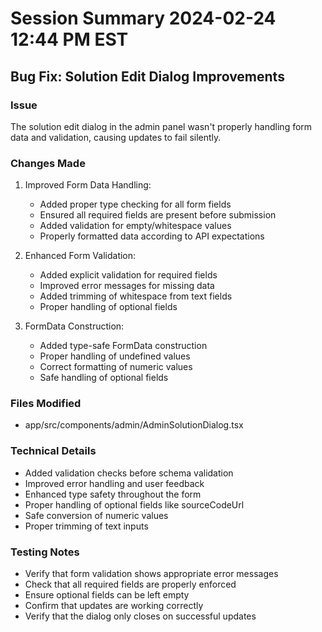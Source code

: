 # Session Summary 2024-02-24 12:44 PM EST

## Bug Fix: Solution Edit Dialog Improvements

### Issue
The solution edit dialog in the admin panel wasn't properly handling form data and validation, causing updates to fail silently.

### Changes Made

1. Improved Form Data Handling:
   - Added proper type checking for all form fields
   - Ensured all required fields are present before submission
   - Added validation for empty/whitespace values
   - Properly formatted data according to API expectations

2. Enhanced Form Validation:
   - Added explicit validation for required fields
   - Improved error messages for missing data
   - Added trimming of whitespace from text fields
   - Proper handling of optional fields

3. FormData Construction:
   - Added type-safe FormData construction
   - Proper handling of undefined values
   - Correct formatting of numeric values
   - Safe handling of optional fields

### Files Modified
- app/src/components/admin/AdminSolutionDialog.tsx

### Technical Details
- Added validation checks before schema validation
- Improved error handling and user feedback
- Enhanced type safety throughout the form
- Proper handling of optional fields like sourceCodeUrl
- Safe conversion of numeric values
- Proper trimming of text inputs

### Testing Notes
- Verify that form validation shows appropriate error messages
- Check that all required fields are properly enforced
- Ensure optional fields can be left empty
- Confirm that updates are working correctly
- Verify that the dialog only closes on successful updates